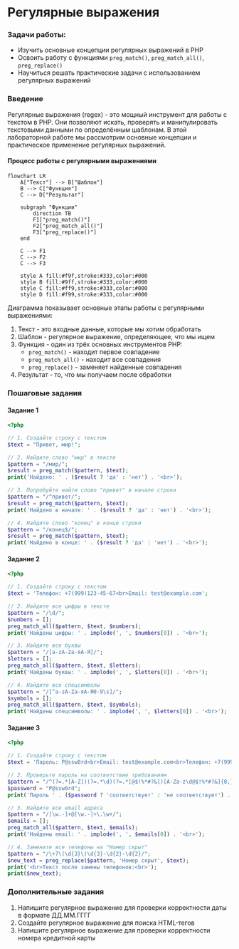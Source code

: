 # Регулярные выражения

### Задачи работы:

- Изучить основные концепции регулярных выражений в PHP
- Освоить работу с функциями `preg_match()`, `preg_match_all()`, `preg_replace()`
- Научиться решать практические задачи с использованием регулярных выражений

### Введение

Регулярные выражения (regex) - это мощный инструмент для работы с текстом в PHP. Они позволяют искать, проверять и манипулировать текстовыми данными по определённым шаблонам. В этой лабораторной работе мы рассмотрим основные концепции и практическое применение регулярных выражений.

#### Процесс работы с регулярными выражениями

```mermaid
flowchart LR
    A["Текст"] --> B["Шаблон"]
    B --> C["Функция"]
    C --> D["Результат"]
    
    subgraph "Функции"
        direction TB
        F1["preg_match()"]
        F2["preg_match_all()"]
        F3["preg_replace()"]
    end
    
    C --> F1
    C --> F2
    C --> F3
    
    style A fill:#f9f,stroke:#333,color:#000
    style B fill:#9ff,stroke:#333,color:#000
    style C fill:#ff9,stroke:#333,color:#000
    style D fill:#f99,stroke:#333,color:#000
```

Диаграмма показывает основные этапы работы с регулярными выражениями:

1. Текст - это входные данные, которые мы хотим обработать
2. Шаблон - регулярное выражение, определяющее, что мы ищем
3. Функция - один из трёх основных инструментов PHP:
   - `preg_match()` - находит первое совпадение
   - `preg_match_all()` - находит все совпадения
   - `preg_replace()` - заменяет найденные совпадения
4. Результат - то, что мы получаем после обработки

### Пошаговые задания

#### Задание 1

```php
<?php

// 1. Создайте строку с текстом
$text = "Привет, мир!";

// 2. Найдите слово "мир" в тексте
$pattern = "/мир/";
$result = preg_match($pattern, $text);
print('Найдено: ' . ($result ? 'да' : 'нет') . '<br>');

// 3. Попробуйте найти слово "привет" в начале строки
$pattern = "/^привет/";
$result = preg_match($pattern, $text);
print('Найдено в начале: ' . ($result ? 'да' : 'нет') . '<br>');

// 4. Найдите слово "конец" в конце строки
$pattern = "/конец$/";
$result = preg_match($pattern, $text);
print('Найдено в конце: ' . ($result ? 'да' : 'нет') . '<br>');
```

#### Задание 2

```php
<?php

// 1. Создайте строку с текстом
$text = 'Телефон: +7(999)123-45-67<br>Email: test@example.com';

// 2. Найдите все цифры в тексте
$pattern = "/\d/";
$numbers = [];
preg_match_all($pattern, $text, $numbers);
print('Найдены цифры: ' . implode(', ', $numbers[0]) . '<br>');

// 3. Найдите все буквы
$pattern = "/[a-zA-Zа-яА-Я]/";
$letters = [];
preg_match_all($pattern, $text, $letters);
print('Найдены буквы: ' . implode(', ', $letters[0]) . '<br>');

// 4. Найдите все спецсимволы
$pattern = "/[^a-zA-Zа-яА-Я0-9\s]/";
$symbols = [];
preg_match_all($pattern, $text, $symbols);
print('Найдены спецсимволы: ' . implode(', ', $letters[0]) . '<br>');
```

#### Задание 3

```php
<?php

// 1. Создайте строку с текстом
$text = 'Пароль: P@ssw0rd<br>Email: test@example.com<br>Телефон: +7(999)123-45-67';

// 2. Проверьте пароль на соответствие требованиям
$pattern = "/^(?=.*[A-Z])(?=.*\d)(?=.*[@$!%*#?&])[A-Za-z\d@$!%*#?&]{8,}$/";
$password = "P@ssw0rd";
print('Пароль ' . ($password ? 'соответствует' : 'не соответствует') . ' требованиям<br>');

// 3. Найдите все email адреса
$pattern = "/[\w.-]+@[\w.-]+\.\w+/";
$emails = [];
preg_match_all($pattern, $text, $emails);
print('Найдены email: ' . implode(', ', $emails[0]) . '<br>');

// 4. Замените все телефоны на "Номер скрыт"
$pattern = "/\+7\(\d{3}\)\d{3}-\d{2}-\d{2}/";
$new_text = preg_replace($pattern, 'Номер скрыт', $text);
print('<br>Текст после замены телефонов:<br>');
print($new_text);
```

### Дополнительные задания

1. Напишите регулярное выражение для проверки корректности даты в формате ДД.ММ.ГГГГ
2. Создайте регулярное выражение для поиска HTML-тегов
3. Напишите регулярное выражение для проверки корректности номера кредитной карты